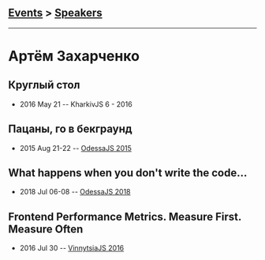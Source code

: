 ## [Events](../README.md) > [Speakers](../speakers.md)
---

# Артём Захарченко

## Круглый стол
- 2016 May 21 -- KharkivJS 6 - 2016    
## Пацаны, го в бекграунд
- 2015 Aug 21-22 -- [OdessaJS 2015](https://youtu.be/B6gSYKKgus4)    
## What happens when you don&#39;t write the code...
- 2018 Jul 06-08 -- [OdessaJS 2018](https://youtu.be/jwRSMbaArj4)    
## Frontend Performance Metrics. Measure First. Measure Often
- 2016 Jul 30 -- [VinnytsiaJS 2016](https://www.youtube.com/watch?v=mUG0iVj3Bb0)    

